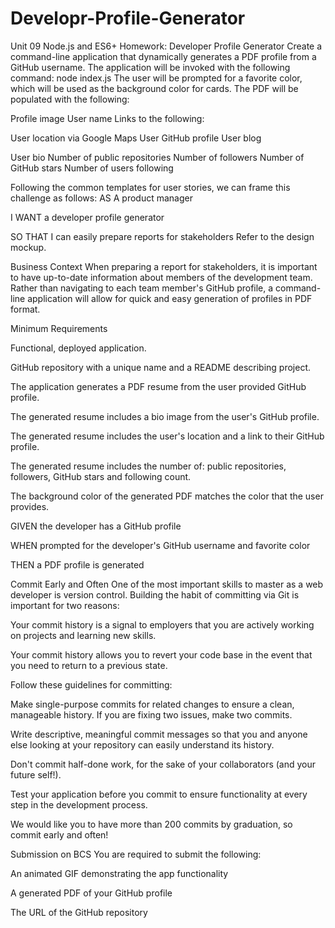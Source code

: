 # Developr-Profile-Generator

Unit 09 Node.js and ES6+ Homework: Developer Profile Generator
Create a command-line application that dynamically generates a PDF profile from a GitHub username. The application will be invoked with the following command:
node index.js
The user will be prompted for a favorite color, which will be used as the background color for cards.
The PDF will be populated with the following:

Profile image
User name
Links to the following:

User location via Google Maps
User GitHub profile
User blog


User bio
Number of public repositories
Number of followers
Number of GitHub stars
Number of users following

Following the common templates for user stories, we can frame this challenge as follows:
AS A product manager

I WANT a developer profile generator

SO THAT I can easily prepare reports for stakeholders
Refer to the design mockup.

Business Context
When preparing a report for stakeholders, it is important to have up-to-date information about members of the development team. Rather than navigating to each team member's GitHub profile, a command-line application will allow for quick and easy generation of profiles in PDF format.

Minimum Requirements


Functional, deployed application.


GitHub repository with a unique name and a README describing project.


The application generates a PDF resume from the user provided GitHub profile.


The generated resume includes a bio image from the user's GitHub profile.


The generated resume includes the user's location and a link to their GitHub profile.


The generated resume includes the number of: public repositories, followers, GitHub stars and following count.


The background color of the generated PDF matches the color that the user provides.


GIVEN the developer has a GitHub profile

WHEN prompted for the developer's GitHub username and favorite color

THEN a PDF profile is generated


Commit Early and Often
One of the most important skills to master as a web developer is version control. Building the habit of committing via Git is important for two reasons:


Your commit history is a signal to employers that you are actively working on projects and learning new skills.


Your commit history allows you to revert your code base in the event that you need to return to a previous state.


Follow these guidelines for committing:


Make single-purpose commits for related changes to ensure a clean, manageable history. If you are fixing two issues, make two commits.


Write descriptive, meaningful commit messages so that you and anyone else looking at your repository can easily understand its history.


Don't commit half-done work, for the sake of your collaborators (and your future self!).


Test your application before you commit to ensure functionality at every step in the development process.


We would like you to have more than 200 commits by graduation, so commit early and often!

Submission on BCS
You are required to submit the following:


An animated GIF demonstrating the app functionality


A generated PDF of your GitHub profile


The URL of the GitHub repository